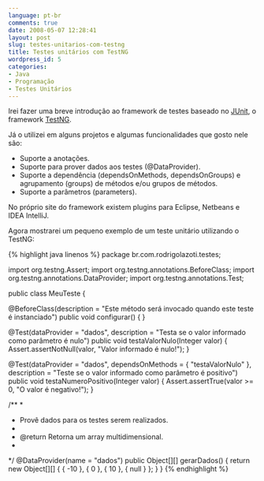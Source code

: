 ```yaml
---
language: pt-br
comments: true
date: 2008-05-07 12:28:41
layout: post
slug: testes-unitarios-com-testng
title: Testes unitários com TestNG
wordpress_id: 5
categories:
- Java
- Programação
- Testes Unitários
---
```


Irei fazer uma breve introdução ao framework de testes baseado no [JUnit](http://www.junit.org/), o framework [TestNG](http://testng.org/).

Já o utilizei em alguns projetos e algumas funcionalidades que gosto nele são:

* Suporte a anotações.
* Suporte para prover dados aos testes (@DataProvider).
* Suporte a dependência (dependsOnMethods, dependsOnGroups) e agrupamento (groups) de métodos e/ou grupos de métodos.
* Suporte a parâmetros (parameters).

No próprio site do framework existem plugins para Eclipse, Netbeans e IDEA IntelliJ.

Agora mostrarei um pequeno exemplo de um teste unitário utilizando o TestNG:

{% highlight java linenos %}
package br.com.rodrigolazoti.testes;

import org.testng.Assert;
import org.testng.annotations.BeforeClass;
import org.testng.annotations.DataProvider;
import org.testng.annotations.Test;

public class MeuTeste {

  @BeforeClass(description = "Este método será invocado quando este teste é instanciado")
  public void configurar() {
  }

  @Test(dataProvider = "dados", description = "Testa se o valor informado como parâmetro é nulo")
  public void testaValorNulo(Integer valor) {
    Assert.assertNotNull(valor, "Valor informado é nulo!");
  }

  @Test(dataProvider = "dados", dependsOnMethods = { "testaValorNulo" }, description = "Teste se o valor informado como parâmetro é positivo")
  public void testaNumeroPositivo(Integer valor) {
    Assert.assertTrue(valor >= 0, "O valor é negativo!");
  }

  /**
  *
  * Provê dados para os testes serem realizados.
  *
  * @return Retorna um array multidimensional.
  *
  */
  @DataProvider(name = "dados")
  public Object[][] gerarDados() {
    return new Object[][] { { -10 }, { 0 }, { 10 }, { null } };
  }
}
{% endhighlight %}